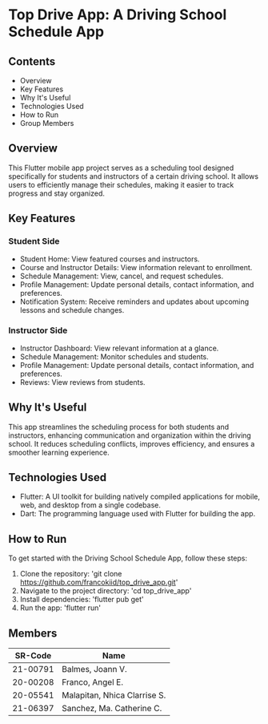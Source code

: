 # Top Drive App: A Driving School Schedule App
## Contents
- Overview
- Key Features
- Why It's Useful
- Technologies Used
- How to Run
- Group Members
  
## Overview
This Flutter mobile app project serves as a scheduling tool designed specifically for students and instructors of a certain driving school. It allows users to efficiently manage their schedules, making it easier to track progress and stay organized.

## Key Features
### Student Side
- Student Home: View featured courses and instructors.
- Course and Instructor Details: View information relevant to enrollment.
- Schedule Management: View, cancel, and request schedules.
- Profile Management: Update personal details, contact information, and preferences.
- Notification System: Receive reminders and updates about upcoming lessons and schedule changes.
### Instructor Side
- Instructor Dashboard: View relevant information at a glance.
- Schedule Management: Monitor schedules and students.
- Profile Management: Update personal details, contact information, and preferences.
- Reviews: View reviews from students.

## Why It's Useful
This app streamlines the scheduling process for both students and instructors, enhancing communication and organization within the driving school. It reduces scheduling conflicts, improves efficiency, and ensures a smoother learning experience.

## Technologies Used
- Flutter: A UI toolkit for building natively compiled applications for mobile, web, and desktop from a single codebase.
- Dart: The programming language used with Flutter for building the app.

## How to Run
To get started with the Driving School Schedule App, follow these steps:
1. Clone the repository: 'git clone https://github.com/francokiid/top_drive_app.git'
2. Navigate to the project directory: 'cd top_drive_app'
3. Install dependencies: 'flutter pub get'
4. Run the app: 'flutter run'

## Members
|  SR-Code | Name |
| -------- | -------- |
| 21-00791 | Balmes, Joann V. |
| 20-00208 | Franco, Angel E. |
| 20-05541 | Malapitan, Nhica Clarrise S. |
| 21-06397 | Sanchez, Ma. Catherine C. |

